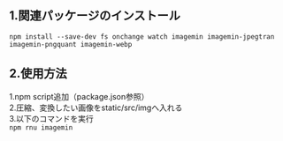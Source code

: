## 1.関連パッケージのインストール

`npm install --save-dev fs onchange watch imagemin imagemin-jpegtran imagemin-pngquant imagemin-webp`

## 2.使用方法

1.npm script追加（package.json参照）  
2.圧縮、変換したい画像をstatic/src/imgへ入れる  
3.以下のコマンドを実行  
`npm rnu imagemin`